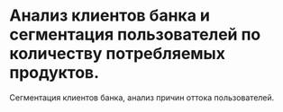 # Анализ клиентов банка и сегментация пользователей по количеству потребляемых продуктов.
Сегментация клиентов банка, анализ причин оттока пользователей.
